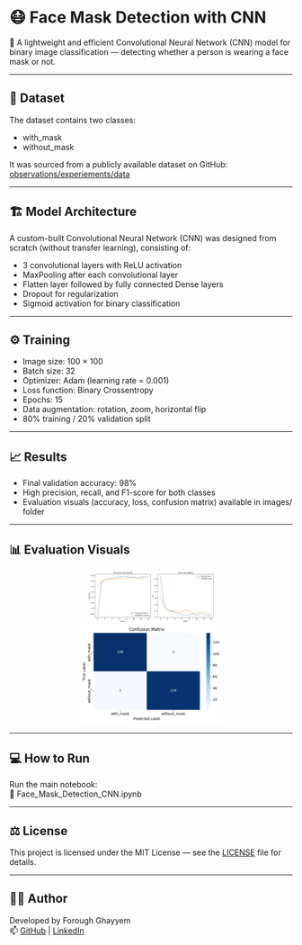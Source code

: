# 😷 Face Mask Detection with CNN

🎯 A lightweight and efficient Convolutional Neural Network (CNN) model for binary image classification — detecting whether a person is wearing a face mask or not.

---

## 📁 Dataset  
The dataset contains two classes:  
- with_mask  
- without_mask  

It was sourced from a publicly available dataset on GitHub:  
[observations/experiements/data](https://github.com/prajnasb/observations)

---

## 🏗 Model Architecture  
A custom-built Convolutional Neural Network (CNN) was designed from scratch (without transfer learning), consisting of:  
- 3 convolutional layers with ReLU activation  
- MaxPooling after each convolutional layer  
- Flatten layer followed by fully connected Dense layers  
- Dropout for regularization  
- Sigmoid activation for binary classification  

---

## ⚙️ Training  
- Image size: 100 × 100  
- Batch size: 32  
- Optimizer: Adam (learning rate = 0.001)  
- Loss function: Binary Crossentropy  
- Epochs: 15  
- Data augmentation: rotation, zoom, horizontal flip  
- 80% training / 20% validation split  

---

## 📈 Results  
- Final validation accuracy: 98%  
- High precision, recall, and F1-score for both classes  
- Evaluation visuals (accuracy, loss, confusion matrix) available in images/ folder

---

## 📊 Evaluation Visuals
<p align="center">
  <img src="images/accuracy_vs_loss.png" width="45%">
  <br>
  <img src="images/confusion_matrix.png" width="50%">
</p>

---

## 💻 How to Run  
Run the main notebook:  
📄 Face_Mask_Detection_CNN.ipynb

---

## ⚖️ License
This project is licensed under the MIT License — see the [LICENSE](../LICENSE) file for details.

---

## 👩‍💻 Author  
Developed by Forough Ghayyem  
📫 [GitHub](https://github.com/foroughm423) | [LinkedIn](https://www.linkedin.com/in/forough-ghayyem/)
